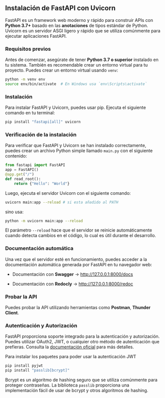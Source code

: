 ## Instalación de FastAPI con Uvicorn

FastAPI es un framework web moderno y rápido para construir APIs con **Python 3.7+** basado en las **anotaciones** de tipos estándar de Python. Uvicorn es un servidor ASGI ligero y rápido que se utiliza comúnmente para ejecutar aplicaciones FastAPI.

### Requisitos previos

Antes de comenzar, asegúrate de tener **Python 3.7 o superior** instalado en tu sistema. También es recomendable crear un entorno virtual para tu proyecto.
Puedes crear un entorno virtual usando `venv`:

```bash
python -m venv env
source env/bin/activate  # En Windows usa `env\Scripts\activate`
```

### Instalación

Para instalar FastAPI y Uvicorn, puedes usar pip. Ejecuta el siguiente comando en tu terminal:

```bash
pip install "fastapi[all]" uvicorn
```

### Verificación de la instalación

Para verificar que FastAPI y Uvicorn se han instalado correctamente, puedes crear un archivo Python simple llamado `main.py` con el siguiente contenido:

```python
from fastapi import FastAPI
app = FastAPI()
@app.get("/")
def read_root():
    return {"Hello": "World"}
```

Luego, ejecuta el servidor Uvicorn con el siguiente comando:

```bash
uvicorn main:app --reload # si esta añadido al PATH
```

sino usa:

```bash
python -m uvicorn main:app --reload
```

El parámetro `--reload` hace que el servidor se reinicie automáticamente cuando detecta cambios en el código, lo cual es útil durante el desarrollo.

### Documentación automática

Una vez que el servidor esté en funcionamiento, puedes acceder a la documentación automática generada por FastAPI en tu navegador web:

- Documentación con **Swagger** -> http://127.0.0.1:8000/docs
  
- Documentación con **Redocly** -> http://127.0.0.1:8000/redoc

### Probar la API

Puedes probar la API utilizando herramientas como **Postman**, **Thunder Client**.

### Autenticación y Autorización

FastAPI proporciona soporte integrado para la autenticación y autorización. Puedes utilizar OAuth2, JWT, o cualquier otro método de autenticación que prefieras. Consulta la [documentación oficial](https://fastapi.tiangolo.com/tutorial/security/) para más detalles.

Para instalar los paquetes para poder usar la autenticación JWT

```bash
pip install pyjwt
pip install "passlib[bcrypt]"
```

Bcrypt es un algoritmo de hashing seguro que se utiliza comúnmente para proteger contraseñas. La biblioteca `passlib` proporciona una implementación fácil de usar de bcrypt y otros algoritmos de hashing.



